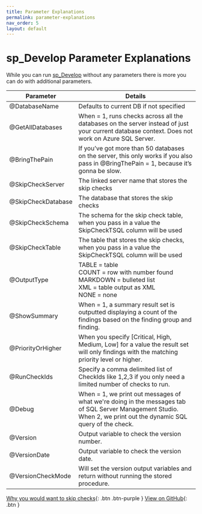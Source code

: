 ```yaml
---
title: Parameter Explanations
permalink: parameter-explanations
nav_order: 5
layout: default
---
```


# sp_Develop Parameter Explanations

While you can run [sp_Develop](https://raw.githubusercontent.com/EmergentSoftware/SQL-Server-Development-Assessment/master/sp_Develop.sql) without any parameters there is more you can do with additional parameters.

|Parameter|Details|
|--|--|
|@DatabaseName|Defaults to current DB if not specified|
|@GetAllDatabases|When = 1, runs checks across all the databases on the server instead of just your current database context. Does not work on Azure SQL Server.|
|@BringThePain |If you’ve got more than 50 databases on the server, this only works if you also pass in @BringThePain = 1, because it’s gonna be slow.|
|@SkipCheckServer|The linked server name that stores the skip checks|
|@SkipCheckDatabase|The database that stores the skip checks|
|@SkipCheckSchema|The schema for the skip check table, when you pass in a value the SkipCheckTSQL column will be used|
|@SkipCheckTable|The table that stores the skip checks, when you pass in a value the SkipCheckTSQL column will be used|
|@OutputType|TABLE = table<br/>COUNT = row with number found<br/>MARKDOWN = bulleted list<br/>XML = table output as XML<br/>NONE = none|
|@ShowSummary|When = 1, a summary result set is outputted displaying a count of the findings based on the finding group and finding.|
|@PriorityOrHigher|When you specify [Critical, High, Medium, Low] for a value the result set will only findings with the matching priority level or higher.|
|@RunCheckIds|Specify a comma delimited list of CheckIds like 1,2,3 if you only need a limited number of checks to run.|
|@Debug|When = 1, we print out messages of what we're doing in the messages tab of SQL Server Management Studio. When 2, we print out the dynamic SQL query of the check.|
|@Version|Output variable to check the version number.|
|@VersionDate|Output variable to check the version date.|
|@VersionCheckMode|Will set the version output variables and return without running the stored procedure.|

[Why you would want to skip checks](how-to-skip-checks){: .btn .btn-purple }
[View on GitHub](https://github.com/EmergentSoftware/SQL-Server-Development-Assessment){: .btn }